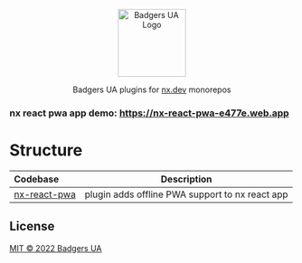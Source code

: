 <p align="center">
  <a href="https://github.com/badgers-ua/" target="blank"><img src="https://avatars.githubusercontent.com/u/106803527?s=200&v=4" width="120" alt="Badgers UA Logo" /></a>
</p>

  <p align="center">Badgers UA plugins for <a href="https://nx.dev" target="_blank">nx.dev</a> monorepos
    <p align="center">

### nx react pwa app demo: <a href="https://nx-react-pwa-e477e.web.app" target="_blank">https://nx-react-pwa-e477e.web.app</a>

# Structure

| Codebase                              |                   Description                   |
| :------------------------------------ | :---------------------------------------------: |
| [nx-react-pwa](packages/nx-react-pwa) | plugin adds offline PWA support to nx react app |

## License

[MIT © 2022 Badgers UA](LICENSE)
